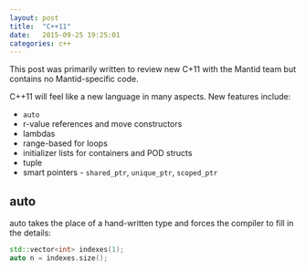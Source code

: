```yaml
---
layout: post
title:  "C++11"
date:   2015-09-25 19:25:01
categories: c++
---
```


This post was primarily written to review new C+11 with the Mantid team but contains no Mantid-specific code.

C++11 will feel like a new language in many aspects. New features include:

* `auto`
* r-value references and move constructors
* lambdas
* range-based for loops
* initializer lists for containers and POD structs
* tuple
* smart pointers - `shared_ptr`, `unique_ptr`, `scoped_ptr`

auto
----

auto takes the place of a hand-written type and forces the compiler to fill in the details:

```c++
std::vector<int> indexes(1);
auto n = indexes.size();
```
